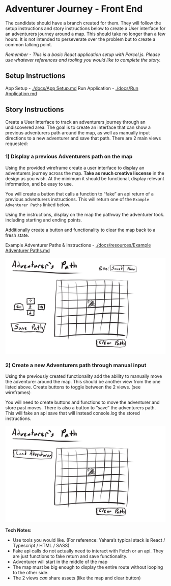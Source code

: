 # Adventurer Journey - Front End
The candidate should have a branch created for them. They will follow the setup instructions and story instructions below to create a User interface for an adventurers journey around a map. This should take no longer than a few hours. It is not intended to perseverate over the problem but to create a common talking point.

*Remember - This is a basic React application setup with Parcel.js. Please use whatever references and tooling you would like to complete the story.*

## Setup Instructions
App Setup - [./docs/App Setup.md](./docs/resources/App%20Setup.md)
Run Application - [./docs/Run Application.md](./docs/resources/Run%20Application.md)

## Story Instructions
Create a User Interface to track an adventurers journey through an undiscovered area. The goal is to create an interface that can show a previous adventurers path around the map, as well as manually input directions to a new adventurer and save that path. There are 2 main views requested:

### 1) Display a previous Adventurers path on the map
Using the provided wireframe create a user interface to display an adventurers journey across the map. **Take as much creative liscense** in the design as you wish. At the minimum it should be functional, display relevant information, and be easy to use.

You will create a button that calls a function to “fake” an api return of a previous adventurers instructions. This will return one of the `Example Adventurer Paths` linked below.

Using the instructions, display on the map the pathway the adventurer took. including starting and ending points.

Additionally create a button and functionality to clear the map back to a fresh state.

Example Adventurer Paths & Instructions - [./docs/resources/Example Adventurer Paths.md](./docs/resources/Example%20Adventurer%20Paths.md)

![./docs/resources/adventurers_path_create_new.jpg](./docs/resources/adventurers_path_create_new.jpg)

### 2) Create a new Adventurers path through manual input
Using the previously created functionality add the ability to manually move the adventurer around the map. This should be another view from the one listed above. Create buttons to toggle between the 2 views. (see wireframes)

You will need to create buttons and functions to move the adventurer and store past moves. There is also a button to “save” the adventurers path. This will fake an api save that will instead console.log the stored instructions.

![./docs/resources/adventurers_path_load_previous.jpg](./docs/resources/adventurers_path_load_previous.jpg)

**Tech Notes:**
- Use tools you would like. (For reference: Yahara’s typical stack is React / Typescript / HTML / SASS)
- Fake api calls do not actually need to interact with Fetch or an api. They are just functions to fake return and save functionality.
- Adventurer will start in the middle of the map
- The map must be big enough to display the entire route without looping to the other side.
- The 2 views *can* share assets (like the map and clear button)